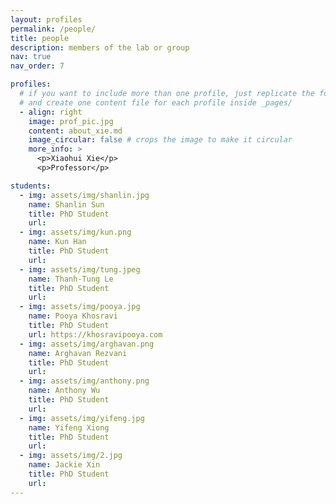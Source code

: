 ```yaml
---
layout: profiles
permalink: /people/
title: people
description: members of the lab or group
nav: true
nav_order: 7

profiles:
  # if you want to include more than one profile, just replicate the following block
  # and create one content file for each profile inside _pages/
  - align: right
    image: prof_pic.jpg
    content: about_xie.md
    image_circular: false # crops the image to make it circular
    more_info: >
      <p>Xiaohui Xie</p>
      <p>Professor</p>

students:
  - img: assets/img/shanlin.jpg
    name: Shanlin Sun
    title: PhD Student
    url: 
  - img: assets/img/kun.png
    name: Kun Han
    title: PhD Student
    url: 
  - img: assets/img/tung.jpeg
    name: Thanh-Tung Le
    title: PhD Student
    url: 
  - img: assets/img/pooya.jpg
    name: Pooya Khosravi
    title: PhD Student
    url: https://khosravipooya.com
  - img: assets/img/arghavan.png
    name: Arghavan Rezvani
    title: PhD Student
    url:
  - img: assets/img/anthony.png
    name: Anthony Wu
    title: PhD Student
    url: 
  - img: assets/img/yifeng.jpg
    name: Yifeng Xiong
    title: PhD Student
    url: 
  - img: assets/img/2.jpg
    name: Jackie Xin
    title: PhD Student
    url: 
---
```

